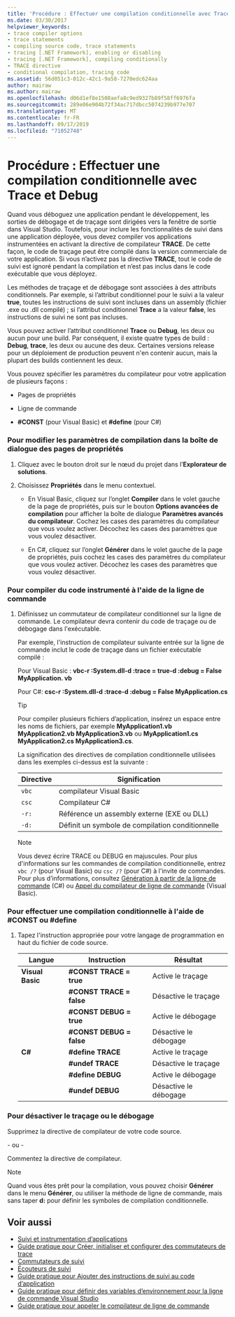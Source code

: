 ```yaml
---
title: 'Procédure : Effectuer une compilation conditionnelle avec Trace et Debug'
ms.date: 03/30/2017
helpviewer_keywords:
- trace compiler options
- trace statements
- compiling source code, trace statements
- tracing [.NET Framework], enabling or disabling
- tracing [.NET Framework], compiling conditionally
- TRACE directive
- conditional compilation, tracing code
ms.assetid: 56d051c3-012c-42c1-9a58-7270edc624aa
author: mairaw
ms.author: mairaw
ms.openlocfilehash: d06d1ef8e1508aefa8c9ed9327b89f58ff6976fa
ms.sourcegitcommit: 289e06e904b72f34ac717dbcc5074239b977e707
ms.translationtype: MT
ms.contentlocale: fr-FR
ms.lasthandoff: 09/17/2019
ms.locfileid: "71052748"
---
```

# <a name="how-to-compile-conditionally-with-trace-and-debug"></a>Procédure : Effectuer une compilation conditionnelle avec Trace et Debug
Quand vous déboguez une application pendant le développement, les sorties de débogage et de traçage sont dirigées vers la fenêtre de sortie dans Visual Studio. Toutefois, pour inclure les fonctionnalités de suivi dans une application déployée, vous devez compiler vos applications instrumentées en activant la directive de compilateur **TRACE**. De cette façon, le code de traçage peut être compilé dans la version commerciale de votre application. Si vous n’activez pas la directive **TRACE**, tout le code de suivi est ignoré pendant la compilation et n’est pas inclus dans le code exécutable que vous déployez.  
  
 Les méthodes de traçage et de débogage sont associées à des attributs conditionnels. Par exemple, si l’attribut conditionnel pour le suivi a la valeur **true**, toutes les instructions de suivi sont incluses dans un assembly (fichier .exe ou .dll compilé) ; si l’attribut conditionnel **Trace** a la valeur **false**, les instructions de suivi ne sont pas incluses.  
  
 Vous pouvez activer l’attribut conditionnel **Trace** ou **Debug**, les deux ou aucun pour une build. Par conséquent, il existe quatre types de build : **Debug**, **trace**, les deux ou aucune des deux. Certaines versions release pour un déploiement de production peuvent n'en contenir aucun, mais la plupart des builds contiennent les deux.  
  
 Vous pouvez spécifier les paramètres du compilateur pour votre application de plusieurs façons :  
  
- Pages de propriétés  
  
- Ligne de commande  
  
- **#CONST** (pour Visual Basic) et **#define** (pour C#)  
  
### <a name="to-change-compile-settings-from-the-property-pages-dialog-box"></a>Pour modifier les paramètres de compilation dans la boîte de dialogue des pages de propriétés  
  
1. Cliquez avec le bouton droit sur le nœud du projet dans l’**Explorateur de solutions**.  
  
2. Choisissez **Propriétés** dans le menu contextuel.  
  
    - En Visual Basic, cliquez sur l’onglet **Compiler** dans le volet gauche de la page de propriétés, puis sur le bouton **Options avancées de compilation** pour afficher la boîte de dialogue **Paramètres avancés du compilateur**. Cochez les cases des paramètres du compilateur que vous voulez activer. Décochez les cases des paramètres que vous voulez désactiver.  
  
    - En C#, cliquez sur l’onglet **Générer** dans le volet gauche de la page de propriétés, puis cochez les cases des paramètres du compilateur que vous voulez activer. Décochez les cases des paramètres que vous voulez désactiver.  
  
### <a name="to-compile-instrumented-code-using-the-command-line"></a>Pour compiler du code instrumenté à l'aide de la ligne de commande  
  
1. Définissez un commutateur de compilateur conditionnel sur la ligne de commande. Le compilateur devra contenir du code de traçage ou de débogage dans l'exécutable.  
  
     Par exemple, l'instruction de compilateur suivante entrée sur la ligne de commande inclut le code de traçage dans un fichier exécutable compilé :  
  
     Pour Visual Basic : **vbc-r :System.dll-d :trace = true-d :debug = False MyApplication. vb**  
  
     Pour C#: **csc-r :System.dll-d :trace-d :debug = False MyApplication.cs**  
  
    > [!TIP]
    > Pour compiler plusieurs fichiers d’application, insérez un espace entre les noms de fichiers, par exemple **MyApplication1.vb MyApplication2.vb MyApplication3.vb** ou **MyApplication1.cs MyApplication2.cs MyApplication3.cs**.  
  
     La signification des directives de compilation conditionnelle utilisées dans les exemples ci-dessus est la suivante :  
  
    |Directive|Signification|  
    |---------------|-------------|  
    |`vbc`|compilateur Visual Basic|  
    |`csc`|Compilateur C#|  
    |`-r:`|Référence un assembly externe (EXE ou DLL)|  
    |`-d:`|Définit un symbole de compilation conditionnelle|  
  
    > [!NOTE]
    > Vous devez écrire TRACE ou DEBUG en majuscules. Pour plus d'informations sur les commandes de compilation conditionnelle, entrez `vbc /?` (pour Visual Basic) ou `csc /?` (pour C#) à l'invite de commandes. Pour plus d’informations, consultez [Génération à partir de la ligne de commande](../../csharp/language-reference/compiler-options/how-to-set-environment-variables-for-the-visual-studio-command-line.md) (C#) ou [Appel du compilateur de ligne de commande](../../visual-basic/reference/command-line-compiler/how-to-invoke-the-command-line-compiler.md) (Visual Basic).  
  
### <a name="to-perform-conditional-compilation-using-const-or-define"></a>Pour effectuer une compilation conditionnelle à l'aide de #CONST ou #define  
  
1. Tapez l'instruction appropriée pour votre langage de programmation en haut du fichier de code source.  
  
    |Langue|Instruction|Résultat|  
    |--------------|---------------|------------|  
    |**Visual Basic**|**#CONST TRACE = true**|Active le traçage|  
    ||**#CONST TRACE = false**|Désactive le traçage|  
    ||**#CONST DEBUG = true**|Active le débogage|  
    ||**#CONST DEBUG = false**|Désactive le débogage|  
    |**C#**|**#define TRACE**|Active le traçage|  
    ||**#undef TRACE**|Désactive le traçage|  
    ||**#define DEBUG**|Active le débogage|  
    ||**#undef DEBUG**|Désactive le débogage|  
  
### <a name="to-disable-tracing-or-debugging"></a>Pour désactiver le traçage ou le débogage  
  
Supprimez la directive de compilateur de votre code source.  
  
\- ou -  
  
Commentez la directive de compilateur.  
  
> [!NOTE]
> Quand vous êtes prêt pour la compilation, vous pouvez choisir **Générer** dans le menu **Générer**, ou utiliser la méthode de ligne de commande, mais sans taper **d:** pour définir les symboles de compilation conditionnelle.  
  
## <a name="see-also"></a>Voir aussi

- [Suivi et instrumentation d’applications](tracing-and-instrumenting-applications.md)
- [Guide pratique pour Créer, initialiser et configurer des commutateurs de trace](how-to-create-initialize-and-configure-trace-switches.md)
- [Commutateurs de suivi](trace-switches.md)
- [Écouteurs de suivi](trace-listeners.md)
- [Guide pratique pour Ajouter des instructions de suivi au code d’application](how-to-add-trace-statements-to-application-code.md)
- [Guide pratique pour définir des variables d’environnement pour la ligne de commande Visual Studio](../../csharp/language-reference/compiler-options/how-to-set-environment-variables-for-the-visual-studio-command-line.md)
- [Guide pratique pour appeler le compilateur de ligne de commande](../../visual-basic/reference/command-line-compiler/how-to-invoke-the-command-line-compiler.md)
